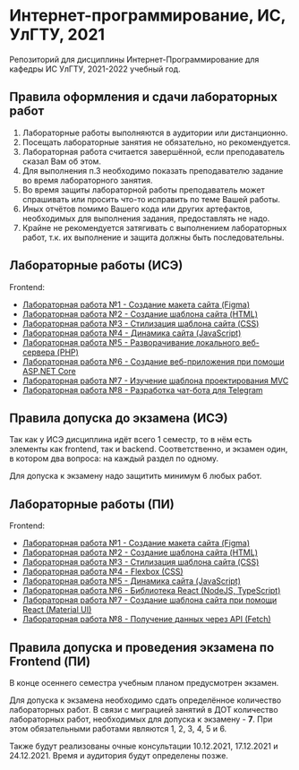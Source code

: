 # Интернет-программирование, ИС, УлГТУ, 2021

Репозиторий для дисциплины Интернет-Программирование для кафедры ИС УлГТУ, 2021-2022 учебный год.

## Правила оформления и сдачи лабораторных работ

1. Лабораторные работы выполняются в аудитории или дистанционно.
2. Посещать лабораторные занятия не обязательно, но рекомендуется.
3. Лабораторная работа считается завершённой, если преподаватель сказал Вам об этом.
4. Для выполнения п.3 необходимо показать преподавателю задание во время лабораторного занятия.
5. Во время защиты лабораторной работы преподаватель может спрашивать или просить что-то исправить по теме Вашей работы.
6. Иных отчётов помимо Вашего кода или других артефактов, необходимых для выполнения задания, предоставлять не надо.
7. Крайне не рекомендуется затягивать с выполнением лабораторных работ, т.к. их выполнение и защита должны быть последовательны.

## Лабораторные работы (ИСЭ)

Frontend:

* [Лабораторная работа №1 - Создание макета сайта (Figma)](/lw01/README.md)
* [Лабораторная работа №2 - Создание шаблона сайта (HTML)](/lw02/README.md)
* [Лабораторная работа №3 - Стилизация шаблона сайта (CSS)](lw03/README.md)
* [Лабораторная работа №4 - Динамика сайта (JavaScript)](/lw05/README.md)
* [Лабораторная работа №5 - Разворачивание локального веб-сервера (PHP)](/lwB01/README.md)
* [Лабораторная работа №6 - Создание веб-приложения при помощи ASP.NET Core](/lwB02/README.md)
* [Лабораторная работа №7 - Изучение шаблона проектирования MVC](/lwB03/README.md)
* [Лабораторная работа №8 - Разработка чат-бота для Telegram](/lwB04/README.md)

## Правила допуска до экзамена (ИСЭ)

Так как у ИСЭ дисциплина идёт всего 1 семестр, то в нём есть элементы как frontend, так и backend.
Соответственно, и экзамен один, в котором два вопроса: на каждый раздел по одному.

Для допуска к экзамену надо защитить минимум 6 любых работ.

## Лабораторные работы (ПИ)

Frontend:

* [Лабораторная работа №1 - Создание макета сайта (Figma)](/lw01/README.md)
* [Лабораторная работа №2 - Создание шаблона сайта (HTML)](/lw02/README.md)
* [Лабораторная работа №3 - Стилизация шаблона сайта (CSS)](lw03/README.md)
* [Лабораторная работа №4 - Flexbox (CSS)](/lw04/README.md)
* [Лабораторная работа №5 - Динамика сайта (JavaScript)](/lw05/README.md)
* [Лабораторная работа №6 - Библиотека React (NodeJS, TypeScript)](/lw06/README.md)
* [Лабораторная работа №7 - Создание шаблона сайта при помощи React (Material UI)](/lw07/README.md)
* [Лабораторная работа №8 - Получение данных через API (Fetch)](/lw08/README.md)

## Правила допуска и проведения экзамена по Frontend (ПИ)

В конце осеннего семестра учебным планом предусмотрен экзамен.

Для допуска к экзамена необходимо сдать определённое количество лабораторных работ.
В связи с миграцией занятий в ДОТ количество лабораторных работ, необходимых для допуска к экзамену - **7**.
При этом обязательными работами являются 1, 2, 3, 4, 5 и 6.

Также будут реализованы очные консультации 10.12.2021, 17.12.2021 и 24.12.2021.
Время и аудитория будут определены позже.

